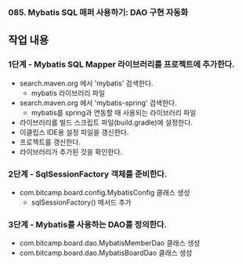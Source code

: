 ### 085. Mybatis SQL 매퍼 사용하기: DAO 구현 자동화

## 작업 내용

### 1단계 - Mybatis SQL Mapper 라이브러리를 프로젝트에 추가한다.

- search.maven.org 에서 'mybatis' 검색한다.
  - mybatis 라이브러리 파일
- search.maven.org 에서 'mybatis-spring' 검색한다.
  - mybatis를 spring과 연동할 때 사용되는 라이브러리 파일
- 라이브러리를 빌드 스크립트 파일(build.gradle)에 설정한다.
- 이클립스 IDE용 설정 파일을 갱신한다.
- 프로젝트를 갱신한다.
- 라이브러리가 추가된 것을 확인한다.

### 2단계 - SqlSessionFactory 객체를 준비한다.

- com.bitcamp.board.config.MybatisConfig 클래스 생성
  - sqlSessionFactory() 메서드 추가

### 3단계 - Mybatis를 사용하는 DAO를 정의한다.

- com.bitcamp.board.dao.MybatisMemberDao 클래스 생성
- com.bitcamp.board.dao.MybatisBoardDao 클래스 생성

